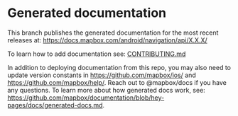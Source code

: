 # Generated documentation

This branch publishes the generated documentation for the most recent releases at: https://docs.mapbox.com/android/navigation/api/X.X.X/

To learn how to add documentation see: [CONTRIBUTING.md](https://github.com/mapbox/mapbox-navigation-ios/blob/master/CONTRIBUTING.md)

In addition to deploying documentation from this repo, you may also need to update version constants in https://github.com/mapbox/ios/ and https://github.com/mapbox/help/. Reach out to @mapbox/docs if you have any questions. To learn more about how generated docs work, see: https://github.com/mapbox/documentation/blob/hey-pages/docs/generated-docs.md.
